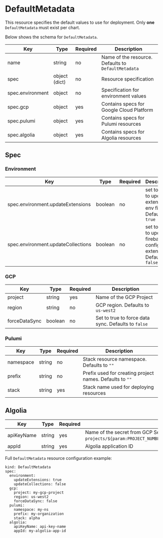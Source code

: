 # DefaultMetadata

This resource specifies the default values to use for deployment. Only **one** ``DefaultMetadata`` must exist per chart.

Below shows the schema for ``DefaultMetadata``.


| Key | Type | Required | Description |
|-----|------|----------|-------------|
| name | string | no | Name of the resource. Defaults to ``DefaultMetadata`` |
| spec | object (dict) | no | Resource specification |
| spec.environment | object | no | Specification for environment values |
| spec.gcp | object | yes | Contains specs for Google Cloud Platform |
| spec.pulumi | object | yes | Contains specs for Pulumi resources |
| spec.algolia | object | yes | Contains specs for Algolia resources |

## Spec

### Environment

| Key | Type | Required | Description |
|-----|------|----------|-------------|
| spec.environment.updateExtensions | boolean | no | set to ``true`` to update extensions env files. Defaults to ``true`` |
| spec.environment.updateCollections | boolean | no | set to ``true`` to update firebase config file extensions. Defaults to ``false`` |

### GCP

| Key | Type | Required | Description |
|-----|------|----------|-------------|
| project | string | yes | Name of the GCP Project |
| region | string | no | GCP region. Defaults to ``us-west2`` |
| forceDataSync | boolean | no | Set to true to force data sync. Defaults to ``false`` |

### Pulumi

| Key | Type | Required | Description |
|-----|------|----------|-------------|
| namespace | string | no | Stack resource namespace. Defaults to ``""`` |
| prefix | string | no | Prefix used for creating project names. Defaults to ``""`` |
| stack | string | yes | Stack name used for deploying resources |

## Algolia

| Key | Type | Required | Description |
|-----|------|----------|-------------|
| apiKeyName | string | yes | Name of the secret from GCP Secret Manager. Equivalent to ``projects/${param:PROJECT_NUMBER}/secrets/``{apiKeyName}``/versions/latest`` |
| appId | string | yes | Algolia application ID |

Full ``DefaultMetadata`` resource configuration example:

   ```
   kind: DefaultMetadata
   spec:
     environment:
       updateExtensions: true
       updateCollections: false
     gcp:
       project: my-gcp-project
       region: us-west2
       forceDataSync: false
     pulumi:
       namespace: my-ns
       prefix: my-organization
       stack: alpha
     algolia:
       apiKeyName: api-key-name
       appId: my-algolia-app-id
   ```
